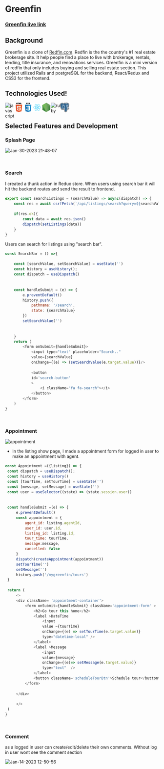 # Greenfin
### [Greenfin live link](https://greenfin.onrender.com/)

## Background

Greenfin is a clone of [Redfin.com](https://www.redfin.com/). Redfin is the the country's #1 real estate brokerage site. It help people find a place to live with brokerage, rentals, lending, title insurance, and renovations services. Greenfin is a mini version of redfin that only includes buying and selling real estate section.
This project utilized Rails and postgreSQL for the backend, React/Redux and CSS3 for the frontend.

##  Technologies Used!
  <img align="left" alt="javascript" width="30px" src="https://raw.githubusercontent.com/jmnote/z-icons/master/svg/javascript.svg">
<img align="left" alt="html5" width="30px" src="https://raw.githubusercontent.com/github/explore/80688e429a7d4ef2fca1e82350fe8e3517d3494d/topics/html/html.png">
<img align="left" alt="css3" width="30px" src="https://raw.githubusercontent.com/github/explore/80688e429a7d4ef2fca1e82350fe8e3517d3494d/topics/css/css.png">
<img align="left" alt="react" width="30px" src="https://raw.githubusercontent.com/github/explore/80688e429a7d4ef2fca1e82350fe8e3517d3494d/topics/react/react.png">
<img align="left" alt="node.js" width="30px" src="https://raw.githubusercontent.com/github/explore/80688e429a7d4ef2fca1e82350fe8e3517d3494d/topics/nodejs/nodejs.png">
<img align="left" alt="ruby" width="30px" src="https://raw.githubusercontent.com/jmnote/z-icons/master/svg/ruby.svg">
<img align="left" alt="postgresql" width="30px" src="https://raw.githubusercontent.com/github/explore/80688e429a7d4ef2fca1e82350fe8e3517d3494d/topics/postgresql/postgresql.png">
<br>
<br>

## Selected Features and Development
### Splash Page

![Jan-30-2023 21-48-07](https://user-images.githubusercontent.com/104051053/215676668-76d711fc-45d8-46e0-84c8-1e8226ed2212.gif)

<br />

### Search

I created a thunk action in Redux store. When users using search bar it will hit the backend routes and send the result to frontend.
```js
export const searchListings = (searchValue) => async(dispatch) => {
    const res = await csrfFetch(`/api/listings/search?query=${searchValue}`)

    if(res.ok){
        const data = await res.json()
        dispatch(setListings(data))
    }
}

```
Users can search for listings using "search bar". 
```js
const SearchBar = () =>{

    const [searchValue, setSearchValue] = useState('')
    const history = useHistory();
    const dispatch = useDispatch()


    const handleSubmit = (e) => {
        e.preventDefault()
        history.push({
            pathname: '/search',
            state: {searchValue}
        })
        setSearchValue('')
        
        
    }
    return (
        <form onSubmit={handleSubmit}>
            <input type="text" placeholder="Search.." 
            value={searchValue} 
            onChange={(e) => (setSearchValue(e.target.value))}/>

            <button 
            id='search-button'
            >
                <i className="fa fa-search"></i>
            </button>
        </form>
    )
}
```
<br />

### Appointment
![appointment](https://user-images.githubusercontent.com/104051053/215684753-8ad47988-7501-4094-8943-e1e93049dab5.gif)

   + In the listing show page, I made a appointment form for logged in user to make an appointment with agent.
   
   ```js
   const Appointment =({listing}) => {
    const dispatch = useDispatch();
    const history = useHistory()
    const [tourTime, setTourTime] = useState('')
    const [message, setMessage] = useState('')
    const user = useSelector((state) => (state.session.user))


    const handleSubmit =(e) => {
        e.preventDefault()
        const appointment = {
            agent_id: listing.agentId,
            user_id: user.id,
            listing_id: listing.id,
            tour_time: tourTime,
            message:message,
            cancelled: false
        }
        dispatch(createAppointment(appointment))
        setTourTime('')
        setMessage('')
        history.push('/mygreenfin/tours')
    }

    return (
        <>
        <div className= 'appointment-container'> 
            <form onSubmit={handleSubmit} className='appointment-form' >
                <h2>Go tour this home</h2>
                <label >DateTime
                    <input 
                    value ={tourTime} 
                    onChange={(e) => setTourTime(e.target.value)}
                    type="datetime-local" />
                </label>
                <label >Message
                    <input 
                    value={message} 
                    onChange={(e)=> setMessage(e.target.value)}
                    type="text"  />
                </label>
                <button className='scheduleTourBtn'>Schedule tour</button>
            </form>
        
        </div>

        </>
    )
}

```

<br>


### Comment 

as a logged in user can create/edit/delete their own comments. Without log in user wont see the comment section

![Jan-14-2023 12-50-56](https://user-images.githubusercontent.com/104051053/212496230-6e1cf572-b7cf-4cc1-ac2f-e7364509548e.gif)

